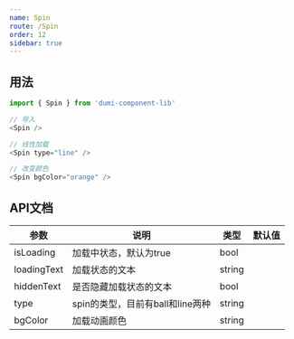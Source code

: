 ```yaml
---
name: Spin
route: /Spin
order: 12
sidebar: true
---
```



## 用法

``` js
import { Spin } from 'dumi-component-lib'

// 导入
<Spin />

// 线性加载
<Spin type="line" />

// 改变颜色
<Spin bgColor="orange" />
```

## API文档
|  参数  |  说明  |  类型  |  默认值  |
|  ---   |  ---  |  ---  |  ---  |
|  isLoading  |  加载中状态，默认为true  |  bool  |  |
|  loadingText  |  加载状态的文本  |  string  |  |
|  hiddenText  |  是否隐藏加载状态的文本  |  bool  |  |
|  type  |  spin的类型，目前有ball和line两种  |  string  |  |
|  bgColor  |  加载动画颜色  |  string  |  |
